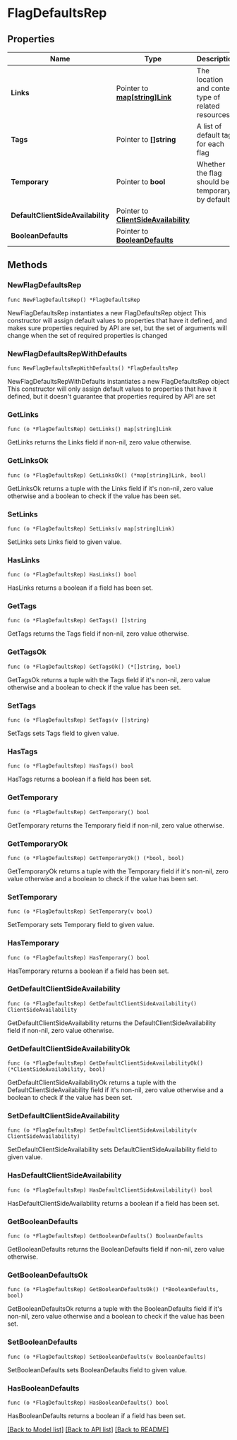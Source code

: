 # FlagDefaultsRep

## Properties

Name | Type | Description | Notes
------------ | ------------- | ------------- | -------------
**Links** | Pointer to [**map[string]Link**](Link.md) | The location and content type of related resources | [optional] 
**Tags** | Pointer to **[]string** | A list of default tags for each flag | [optional] 
**Temporary** | Pointer to **bool** | Whether the flag should be temporary by default | [optional] 
**DefaultClientSideAvailability** | Pointer to [**ClientSideAvailability**](ClientSideAvailability.md) |  | [optional] 
**BooleanDefaults** | Pointer to [**BooleanDefaults**](BooleanDefaults.md) |  | [optional] 

## Methods

### NewFlagDefaultsRep

`func NewFlagDefaultsRep() *FlagDefaultsRep`

NewFlagDefaultsRep instantiates a new FlagDefaultsRep object
This constructor will assign default values to properties that have it defined,
and makes sure properties required by API are set, but the set of arguments
will change when the set of required properties is changed

### NewFlagDefaultsRepWithDefaults

`func NewFlagDefaultsRepWithDefaults() *FlagDefaultsRep`

NewFlagDefaultsRepWithDefaults instantiates a new FlagDefaultsRep object
This constructor will only assign default values to properties that have it defined,
but it doesn't guarantee that properties required by API are set

### GetLinks

`func (o *FlagDefaultsRep) GetLinks() map[string]Link`

GetLinks returns the Links field if non-nil, zero value otherwise.

### GetLinksOk

`func (o *FlagDefaultsRep) GetLinksOk() (*map[string]Link, bool)`

GetLinksOk returns a tuple with the Links field if it's non-nil, zero value otherwise
and a boolean to check if the value has been set.

### SetLinks

`func (o *FlagDefaultsRep) SetLinks(v map[string]Link)`

SetLinks sets Links field to given value.

### HasLinks

`func (o *FlagDefaultsRep) HasLinks() bool`

HasLinks returns a boolean if a field has been set.

### GetTags

`func (o *FlagDefaultsRep) GetTags() []string`

GetTags returns the Tags field if non-nil, zero value otherwise.

### GetTagsOk

`func (o *FlagDefaultsRep) GetTagsOk() (*[]string, bool)`

GetTagsOk returns a tuple with the Tags field if it's non-nil, zero value otherwise
and a boolean to check if the value has been set.

### SetTags

`func (o *FlagDefaultsRep) SetTags(v []string)`

SetTags sets Tags field to given value.

### HasTags

`func (o *FlagDefaultsRep) HasTags() bool`

HasTags returns a boolean if a field has been set.

### GetTemporary

`func (o *FlagDefaultsRep) GetTemporary() bool`

GetTemporary returns the Temporary field if non-nil, zero value otherwise.

### GetTemporaryOk

`func (o *FlagDefaultsRep) GetTemporaryOk() (*bool, bool)`

GetTemporaryOk returns a tuple with the Temporary field if it's non-nil, zero value otherwise
and a boolean to check if the value has been set.

### SetTemporary

`func (o *FlagDefaultsRep) SetTemporary(v bool)`

SetTemporary sets Temporary field to given value.

### HasTemporary

`func (o *FlagDefaultsRep) HasTemporary() bool`

HasTemporary returns a boolean if a field has been set.

### GetDefaultClientSideAvailability

`func (o *FlagDefaultsRep) GetDefaultClientSideAvailability() ClientSideAvailability`

GetDefaultClientSideAvailability returns the DefaultClientSideAvailability field if non-nil, zero value otherwise.

### GetDefaultClientSideAvailabilityOk

`func (o *FlagDefaultsRep) GetDefaultClientSideAvailabilityOk() (*ClientSideAvailability, bool)`

GetDefaultClientSideAvailabilityOk returns a tuple with the DefaultClientSideAvailability field if it's non-nil, zero value otherwise
and a boolean to check if the value has been set.

### SetDefaultClientSideAvailability

`func (o *FlagDefaultsRep) SetDefaultClientSideAvailability(v ClientSideAvailability)`

SetDefaultClientSideAvailability sets DefaultClientSideAvailability field to given value.

### HasDefaultClientSideAvailability

`func (o *FlagDefaultsRep) HasDefaultClientSideAvailability() bool`

HasDefaultClientSideAvailability returns a boolean if a field has been set.

### GetBooleanDefaults

`func (o *FlagDefaultsRep) GetBooleanDefaults() BooleanDefaults`

GetBooleanDefaults returns the BooleanDefaults field if non-nil, zero value otherwise.

### GetBooleanDefaultsOk

`func (o *FlagDefaultsRep) GetBooleanDefaultsOk() (*BooleanDefaults, bool)`

GetBooleanDefaultsOk returns a tuple with the BooleanDefaults field if it's non-nil, zero value otherwise
and a boolean to check if the value has been set.

### SetBooleanDefaults

`func (o *FlagDefaultsRep) SetBooleanDefaults(v BooleanDefaults)`

SetBooleanDefaults sets BooleanDefaults field to given value.

### HasBooleanDefaults

`func (o *FlagDefaultsRep) HasBooleanDefaults() bool`

HasBooleanDefaults returns a boolean if a field has been set.


[[Back to Model list]](../README.md#documentation-for-models) [[Back to API list]](../README.md#documentation-for-api-endpoints) [[Back to README]](../README.md)



